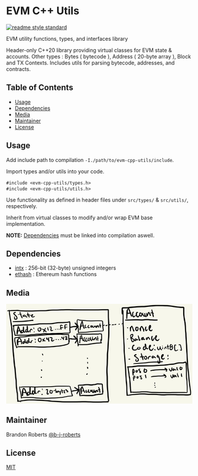 # EVM C++ Utils

[![readme style standard](https://img.shields.io/badge/readme%20style-standard-brightgreen.svg?style=flat-square)](https://github.com/RichardLitt/standard-readme)

EVM utility functions, types, and interfaces library

Header-only C++20 library providing virtual classes for EVM state & accounts.
Other types : Bytes ( bytecode ), Address ( 20-byte array ), Block and TX Contexts.
Includes utils for parsing bytecode, addresses, and contracts.

## Table of Contents

- [Usage](#usage)
- [Dependencies](#dependencies)
- [Media](#media)
- [Maintainer](#maintainer)
- [License](#license)

## Usage

Add include path to compilation `-I./path/to/evm-cpp-utils/include`.

Import types and/or utils into your code.
```
#include <evm-cpp-utils/types.h>
#include <evm-cpp-utils/utils.h>
```

Use functionality as defined in header files under `src/types/` & `src/utils/`, respectively.

Inherit from virtual classes to modify and/or wrap EVM base implementation.

**NOTE:** [Dependencies](#dependencies) must be linked into compilation aswell.

## Dependencies

- [intx][intx] : 256-bit (32-byte) unsigned integers
- [ethash][ethash] : Ethereum hash functions

## Media

![EVM State Chart](https://github.com/FraktalLabs/docs/blob/master/images/evm-cpp-utils/evm-state-chart.jpg)

## Maintainer

Brandon Roberts [@b-j-roberts]

## License

[MIT][MIT]

[intx]: https://github.com/chfast/intx
[ethash]: http://github.com/chfast/ethash
[MIT]: LICENSE
[@b-j-roberts]: https://github.com/b-j-roberts
